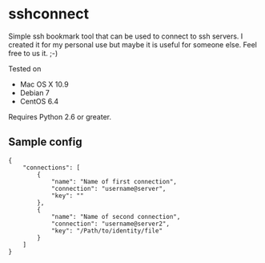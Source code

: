 sshconnect
==========

Simple ssh bookmark tool that can be used to connect to ssh servers.
I created it for my personal use but maybe it is useful for someone else. Feel free to us it. ;-)

Tested on
- Mac OS X 10.9
- Debian 7
- CentOS 6.4

Requires Python 2.6 or greater.

Sample config
----------

	{
		"connections": [
	 		{
	 			"name": "Name of first connection",
	 			"connection": "username@server",
	 			"key": ""
	 		},
	 		{
	 			"name": "Name of second connection",
	 			"connection": "username@server2",
	 			"key": "/Path/to/identity/file"
	 		}
	 	]
	}
